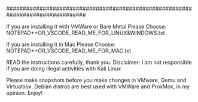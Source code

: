 ################################################################################


If you are installing it with VMWare or Bare Metal
Please Choose:
NOTEPAD++OR_VSCODE_READ_ME_FOR_LINUX&WINDOWS.txt


If you are installing it in Mac
Please Choose:
NOTEPAD++OR_VSCODE_READ_ME_FOR_MAC.txt

READ the instructions carefully, thank you.
Disclaimer:
I am not responsible if you are doing illegal activities with Kali Linux

Please make snapshots before you make changes in VMware, Qemu and Virtualbox.
Debian distros are best used with VMWare and ProxMox, in my opinion.
Enjoy!

